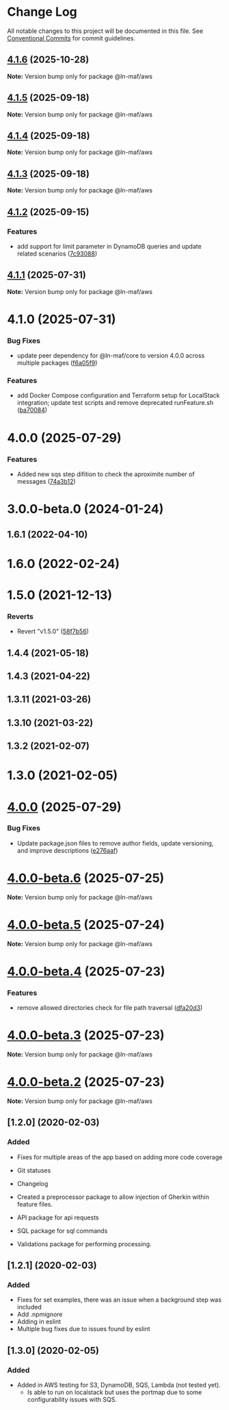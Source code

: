 # Change Log

All notable changes to this project will be documented in this file.
See [Conventional Commits](https://conventionalcommits.org) for commit guidelines.

## [4.1.6](https://github.com/hpcc-systems/MAF/compare/@ln-maf/aws@4.1.5...@ln-maf/aws@4.1.6) (2025-10-28)

**Note:** Version bump only for package @ln-maf/aws





## [4.1.5](https://github.com/hpcc-systems/MAF/compare/@ln-maf/aws@4.1.4...@ln-maf/aws@4.1.5) (2025-09-18)

**Note:** Version bump only for package @ln-maf/aws





## [4.1.4](https://github.com/hpcc-systems/MAF/compare/@ln-maf/aws@4.1.2...@ln-maf/aws@4.1.4) (2025-09-18)

**Note:** Version bump only for package @ln-maf/aws





## [4.1.3](https://github.com/hpcc-systems/MAF/compare/@ln-maf/aws@4.1.2...@ln-maf/aws@4.1.3) (2025-09-18)

**Note:** Version bump only for package @ln-maf/aws





## [4.1.2](https://github.com/hpcc-systems/MAF/compare/@ln-maf/aws@4.1.1...@ln-maf/aws@4.1.2) (2025-09-15)


### Features

* add support for limit parameter in DynamoDB queries and update related scenarios ([7c93088](https://github.com/hpcc-systems/MAF/commit/7c930885b9cd912249ca5ce4de87a8e67f27ebff))





## [4.1.1](https://github.com/hpcc-systems/MAF/compare/@ln-maf/aws@4.1.0...@ln-maf/aws@4.1.1) (2025-07-31)

**Note:** Version bump only for package @ln-maf/aws





# 4.1.0 (2025-07-31)


### Bug Fixes

* update peer dependency for @ln-maf/core to version 4.0.0 across multiple packages ([f6a05f9](https://github.com/hpcc-systems/MAF/commit/f6a05f91ed564be6ba3874a3c9ad89cd4c58f6dc))


### Features

* add Docker Compose configuration and Terraform setup for LocalStack integration; update test scripts and remove deprecated runFeature.sh ([ba70084](https://github.com/hpcc-systems/MAF/commit/ba70084c8abf42ee498614c331827305c40ee8c9))



# 4.0.0 (2025-07-29)


### Features

* Added new sqs step difition to check the aproximite number of messages ([74a3b12](https://github.com/hpcc-systems/MAF/commit/74a3b1265925d2efc7518b43ef50400331be493c))



# 3.0.0-beta.0 (2024-01-24)



## 1.6.1 (2022-04-10)



# 1.6.0 (2022-02-24)



# 1.5.0 (2021-12-13)


### Reverts

* Revert "v1.5.0" ([58f7b56](https://github.com/hpcc-systems/MAF/commit/58f7b56cb9fda278b85a0198bc6265ca2f63b49c))



## 1.4.4 (2021-05-18)



## 1.4.3 (2021-04-22)



## 1.3.11 (2021-03-26)



## 1.3.10 (2021-03-22)



## 1.3.2 (2021-02-07)



# 1.3.0 (2021-02-05)





# [4.0.0](https://github.com/hpcc-systems/MAF/compare/@ln-maf/aws@4.0.0-beta.6...@ln-maf/aws@4.0.0) (2025-07-29)


### Bug Fixes

* Update package.json files to remove author fields, update versioning, and improve descriptions ([e276aaf](https://github.com/hpcc-systems/MAF/commit/e276aaf6c53bd1edb83193f148261070bc292277))





# [4.0.0-beta.6](https://github.com/hpcc-systems/MAF/compare/@ln-maf/aws@4.0.0-beta.5...@ln-maf/aws@4.0.0-beta.6) (2025-07-25)

**Note:** Version bump only for package @ln-maf/aws





# [4.0.0-beta.5](https://github.com/hpcc-systems/MAF/compare/@ln-maf/aws@4.0.0-beta.4...@ln-maf/aws@4.0.0-beta.5) (2025-07-24)

**Note:** Version bump only for package @ln-maf/aws





# [4.0.0-beta.4](https://github.com/hpcc-systems/MAF/compare/@ln-maf/aws@4.0.0-beta.3...@ln-maf/aws@4.0.0-beta.4) (2025-07-23)


### Features

* remove allowed directories check for file path traversal ([dfa20d3](https://github.com/hpcc-systems/MAF/commit/dfa20d3f04c07f399ee43e22d01790804c6a5004))





# [4.0.0-beta.3](https://github.com/hpcc-systems/MAF/compare/@ln-maf/aws@4.0.0-beta.2...@ln-maf/aws@4.0.0-beta.3) (2025-07-23)

**Note:** Version bump only for package @ln-maf/aws





# [4.0.0-beta.2](https://github.com/hpcc-systems/MAF/compare/@ln-maf/aws@4.0.0-beta.1...@ln-maf/aws@4.0.0-beta.2) (2025-07-23)

**Note:** Version bump only for package @ln-maf/aws

## [1.2.0] (2020-02-03)
### Added
* Fixes for multiple areas of the app based on adding more code coverage
* Git statuses
* Changelog 

* Created a preprocessor package to allow injection of Gherkin within feature files.

* API package for api requests
* SQL package for sql commands
* Validations package for performing processing.

## [1.2.1] (2020-02-03)
### Added
 * Fixes for set examples, there was an issue when a background step was included
 * Add .npmignore
 * Adding in eslint
 * Multiple bug fixes due to issues found by eslint

## [1.3.0] (2020-02-05)
### Added
 * Added in AWS testing for S3, DynamoDB, SQS, Lambda (not tested yet).  
     * Is able to run on localstack but uses the portmap due to some configurability issues with SQS.
